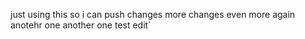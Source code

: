 just using this so i can push changes
more changes
even more
again
anotehr one
another one
test
edit`
